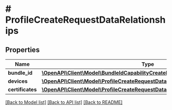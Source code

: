 # # ProfileCreateRequestDataRelationships

## Properties

Name | Type | Description | Notes
------------ | ------------- | ------------- | -------------
**bundle_id** | [**\OpenAPI\Client\Model\BundleIdCapabilityCreateRequestDataRelationshipsBundleId**](BundleIdCapabilityCreateRequestDataRelationshipsBundleId.md) |  | 
**devices** | [**\OpenAPI\Client\Model\ProfileCreateRequestDataRelationshipsDevices**](ProfileCreateRequestDataRelationshipsDevices.md) |  | [optional] 
**certificates** | [**\OpenAPI\Client\Model\ProfileCreateRequestDataRelationshipsCertificates**](ProfileCreateRequestDataRelationshipsCertificates.md) |  | 

[[Back to Model list]](../../README.md#documentation-for-models) [[Back to API list]](../../README.md#documentation-for-api-endpoints) [[Back to README]](../../README.md)


